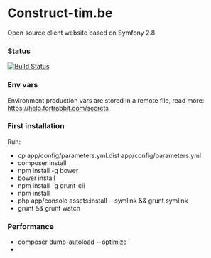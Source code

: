 Construct-tim.be
================

Open source client website based on Symfony 2.8

### Status
[![Build Status](https://travis-ci.org/romainnorberg/construct-tim.svg?branch=master)](https://travis-ci.org/romainnorberg/construct-tim)

### Env vars

Environment production vars are stored in a remote file, read more: https://help.fortrabbit.com/secrets

### First installation

Run:
  - cp app/config/parameters.yml.dist app/config/parameters.yml
  - composer install
  - npm install -g bower
  - bower install
  - npm install -g grunt-cli
  - npm install
  - php app/console assets:install --symlink && grunt symlink
  - grunt && grunt watch

### Performance

- composer dump-autoload --optimize
-
